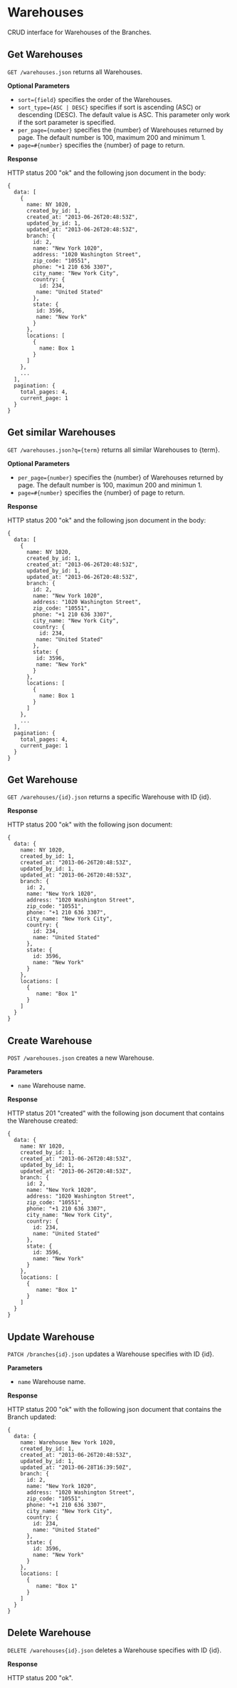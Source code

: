 Warehouses
======

CRUD interface for Warehouses of the Branches.

Get Warehouses
----------

`GET /warehouses.json` returns all Warehouses.

**Optional Parameters**

* `sort={field}` specifies the order of the Warehouses.
* `sort_type={ASC | DESC}` specifies if sort is ascending (ASC) or descending (DESC). The default value is ASC. This parameter only work if the sort parameter is specified. 
* `per_page={number}` specifies the {number} of Warehouses returned by page. The default number is 100, maximum 200 and minimum 1.
* `page=#{number}` specifies the {number} of page to return.

**Response**

HTTP status 200 "ok" and the following json document in the body:

```
{
  data: [
    {
      name: NY 1020,
      created_by_id: 1,
      created_at: "2013-06-26T20:48:53Z",
      updated_by_id: 1,
      updated_at: "2013-06-26T20:48:53Z",
      branch: {
        id: 2,
        name: "New York 1020",
        address: "1020 Washington Street",
        zip_code: "10551",
        phone: "+1 210 636 3307",
        city_name: "New York City",
        country: {
          id: 234,
      	 name: "United Stated"
        },
        state: {
      	 id: 3596,
      	 name: "New York"
        }
      },
      locations: [
        {
          name: Box 1
        }
      ]
    }, 
    ...
  ],
  pagination: {
    total_pages: 4,
    current_page: 1
  }
}
```
  
Get similar Warehouses
------------------

`GET /warehouses.json?q={term}` returns all similar Warehouses to {term}.

**Optional Parameters**

* `per_page={number}` specifies the {number} of Warehouses returned by page. The default number is 100, maximun 200 and minimun 1.
* `page=#{number}` specifies the {number} of page to return.

**Response**

HTTP status 200 "ok" and the following json document in the body:

```
{
  data: [
    {
      name: NY 1020,
      created_by_id: 1,
      created_at: "2013-06-26T20:48:53Z",
      updated_by_id: 1,
      updated_at: "2013-06-26T20:48:53Z",
      branch: {
        id: 2,
        name: "New York 1020",
        address: "1020 Washington Street",
        zip_code: "10551",
        phone: "+1 210 636 3307",
        city_name: "New York City",
        country: {
          id: 234,
      	 name: "United Stated"
        },
        state: {
      	 id: 3596,
      	 name: "New York"
        }
      },
      locations: [
        {
          name: Box 1
        }
      ]
    }, 
    ...
  ],
  pagination: {
    total_pages: 4,
    current_page: 1
  }
}
```

Get Warehouse
---------

`GET /warehouses/{id}.json` returns a specific Warehouse with ID {id}.

**Response**

HTTP status 200 "ok" with the following json document:

```
{
  data: {
    name: NY 1020,
    created_by_id: 1,
    created_at: "2013-06-26T20:48:53Z",
    updated_by_id: 1,
    updated_at: "2013-06-26T20:48:53Z",
    branch: {
      id: 2,
      name: "New York 1020",
      address: "1020 Washington Street",
      zip_code: "10551",
      phone: "+1 210 636 3307",
      city_name: "New York City",
      country: {
        id: 234,
        name: "United Stated"
      },
      state: {
        id: 3596,
        name: "New York"
      }
    },
    locations: [
      {
         name: "Box 1"
      }
    ]
  }
}
```

Create Warehouse
------------

`POST /warehouses.json` creates a new Warehouse.

**Parameters**

* `name` Warehouse name.

**Response**

HTTP status 201 "created" with the following json document that contains the Warehouse created:

```
{
  data: {
    name: NY 1020,
    created_by_id: 1,
    created_at: "2013-06-26T20:48:53Z",
    updated_by_id: 1,
    updated_at: "2013-06-26T20:48:53Z",
    branch: {
      id: 2,
      name: "New York 1020",
      address: "1020 Washington Street",
      zip_code: "10551",
      phone: "+1 210 636 3307",
      city_name: "New York City",
      country: {
        id: 234,
        name: "United Stated"
      },
      state: {
        id: 3596,
        name: "New York"
      }
    },
    locations: [
      {
         name: "Box 1"
      }
    ]
  }
}
```

Update Warehouse
------------

`PATCH /branches{id}.json` updates a Warehouse specifies with ID {id}.

**Parameters**

* `name` Warehouse name.

**Response**

HTTP status 200 "ok" with the following json document that contains the Branch updated:

```
{
  data: {
    name: Warehouse New York 1020,
    created_by_id: 1,
    created_at: "2013-06-26T20:48:53Z",
    updated_by_id: 1,
    updated_at: "2013-06-28T16:39:50Z",
    branch: {
      id: 2,
      name: "New York 1020",
      address: "1020 Washington Street",
      zip_code: "10551",
      phone: "+1 210 636 3307",
      city_name: "New York City",
      country: {
        id: 234,
        name: "United Stated"
      },
      state: {
        id: 3596,
        name: "New York"
      }
    },
    locations: [
      {
         name: "Box 1"
      }
    ]
  }
}
```

Delete Warehouse
------------

`DELETE /warehouses{id}.json` deletes a Warehouse specifies with ID {id}.

**Response**

HTTP status 200 "ok".
